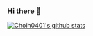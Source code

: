 ### Hi there 👋

[![Choih0401's github stats](https://github-readme-stats.vercel.app/api?username=Choih0401&show_icons=true)](https://github.com/Choih0401)
